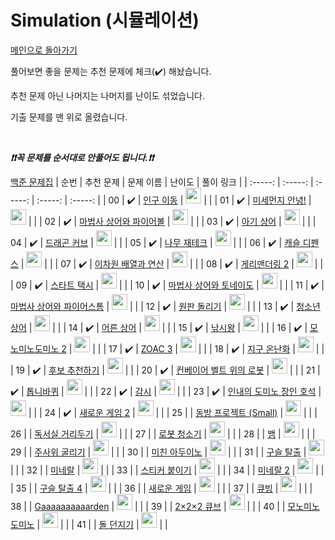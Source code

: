 # Simulation (시뮬레이션)

[메인으로 돌아가기](https://github.com/tony9402/baekjoon)

풀어보면 좋을 문제는 추천 문제에 체크(:heavy_check_mark:) 해놨습니다.

추천 문제 아닌 나머지는 나머지를 난이도 섞었습니다.

기출 문제를 맨 위로 올렸습니다.

<br>

***❗️❗️꼭 문제를 순서대로 안풀어도 됩니다.❗️❗️***

[백준 문제집](https://www.acmicpc.net/workbook/view/6832)
|          순번          |        추천 문제         |        문제 이름         |         난이도          |        풀이 링크         |
| :-----: | :-----: | :-----: | :-----: | :-----: |
| 00 |  :heavy_check_mark:  | <a href="http://boj.kr/16234" target="_blank">인구 이동</a> | <img height="25px" width="25px=" src="https://static.solved.ac/tier_small/11.svg"/> |                      |
| 01 |  :heavy_check_mark:  | <a href="http://boj.kr/17144" target="_blank">미세먼지 안녕!</a> | <img height="25px" width="25px=" src="https://static.solved.ac/tier_small/11.svg"/> |                      |
| 02 |  :heavy_check_mark:  | <a href="http://boj.kr/20056" target="_blank">마법사 상어와 파이어볼</a> | <img height="25px" width="25px=" src="https://static.solved.ac/tier_small/11.svg"/> |                      |
| 03 |  :heavy_check_mark:  | <a href="http://boj.kr/16236" target="_blank">아기 상어</a> | <img height="25px" width="25px=" src="https://static.solved.ac/tier_small/12.svg"/> |                      |
| 04 |  :heavy_check_mark:  | <a href="http://boj.kr/15685" target="_blank">드래곤 커브</a> | <img height="25px" width="25px=" src="https://static.solved.ac/tier_small/12.svg"/> |                      |
| 05 |  :heavy_check_mark:  | <a href="http://boj.kr/16235" target="_blank">나무 재테크</a> | <img height="25px" width="25px=" src="https://static.solved.ac/tier_small/12.svg"/> |                      |
| 06 |  :heavy_check_mark:  | <a href="http://boj.kr/17135" target="_blank">캐슬 디펜스</a> | <img height="25px" width="25px=" src="https://static.solved.ac/tier_small/12.svg"/> |                      |
| 07 |  :heavy_check_mark:  | <a href="http://boj.kr/17140" target="_blank">이차원 배열과 연산</a> | <img height="25px" width="25px=" src="https://static.solved.ac/tier_small/12.svg"/> |                      |
| 08 |  :heavy_check_mark:  | <a href="http://boj.kr/17779" target="_blank">게리맨더링 2</a> | <img height="25px" width="25px=" src="https://static.solved.ac/tier_small/12.svg"/> |                      |
| 09 |  :heavy_check_mark:  | <a href="http://boj.kr/19238" target="_blank">스타트 택시</a> | <img height="25px" width="25px=" src="https://static.solved.ac/tier_small/12.svg"/> |                      |
| 10 |  :heavy_check_mark:  | <a href="http://boj.kr/20057" target="_blank">마법사 상어와 토네이도</a> | <img height="25px" width="25px=" src="https://static.solved.ac/tier_small/12.svg"/> |                      |
| 11 |  :heavy_check_mark:  | <a href="http://boj.kr/20058" target="_blank">마법사 상어와 파이어스톰</a> | <img height="25px" width="25px=" src="https://static.solved.ac/tier_small/12.svg"/> |                      |
| 12 |  :heavy_check_mark:  | <a href="http://boj.kr/17822" target="_blank">원판 돌리기</a> | <img height="25px" width="25px=" src="https://static.solved.ac/tier_small/13.svg"/> |                      |
| 13 |  :heavy_check_mark:  | <a href="http://boj.kr/19236" target="_blank">청소년 상어</a> | <img height="25px" width="25px=" src="https://static.solved.ac/tier_small/13.svg"/> |                      |
| 14 |  :heavy_check_mark:  | <a href="http://boj.kr/19237" target="_blank">어른 상어</a> | <img height="25px" width="25px=" src="https://static.solved.ac/tier_small/13.svg"/> |                      |
| 15 |  :heavy_check_mark:  | <a href="http://boj.kr/17143" target="_blank">낚시왕</a> | <img height="25px" width="25px=" src="https://static.solved.ac/tier_small/14.svg"/> |                      |
| 16 |  :heavy_check_mark:  | <a href="http://boj.kr/20061" target="_blank">모노미노도미노 2</a> | <img height="25px" width="25px=" src="https://static.solved.ac/tier_small/14.svg"/> |                      |
| 17 |  :heavy_check_mark:  | <a href="http://boj.kr/20436" target="_blank">ZOAC 3</a> | <img height="25px" width="25px=" src="https://static.solved.ac/tier_small/7.svg"/> |                      |
| 18 |  :heavy_check_mark:  | <a href="http://boj.kr/5212" target="_blank">지구 온난화</a> | <img height="25px" width="25px=" src="https://static.solved.ac/tier_small/9.svg"/> |                      |
| 19 |  :heavy_check_mark:  | <a href="http://boj.kr/1713" target="_blank">후보 추천하기</a> | <img height="25px" width="25px=" src="https://static.solved.ac/tier_small/9.svg"/> |                      |
| 20 |  :heavy_check_mark:  | <a href="http://boj.kr/20055" target="_blank">컨베이어 벨트 위의 로봇</a> | <img height="25px" width="25px=" src="https://static.solved.ac/tier_small/10.svg"/> |                      |
| 21 |  :heavy_check_mark:  | <a href="http://boj.kr/14891" target="_blank">톱니바퀴</a> | <img height="25px" width="25px=" src="https://static.solved.ac/tier_small/11.svg"/> |                      |
| 22 |  :heavy_check_mark:  | <a href="http://boj.kr/15683" target="_blank">감시</a> | <img height="25px" width="25px=" src="https://static.solved.ac/tier_small/11.svg"/> |                      |
| 23 |  :heavy_check_mark:  | <a href="http://boj.kr/20165" target="_blank">인내의 도미노 장인 호석</a> | <img height="25px" width="25px=" src="https://static.solved.ac/tier_small/11.svg"/> |                      |
| 24 |  :heavy_check_mark:  | <a href="http://boj.kr/17837" target="_blank">새로운 게임 2</a> | <img height="25px" width="25px=" src="https://static.solved.ac/tier_small/14.svg"/> |                      |
| 25 |                      | <a href="http://boj.kr/14594" target="_blank">동방 프로젝트 (Small)</a> | <img height="25px" width="25px=" src="https://static.solved.ac/tier_small/8.svg"/> |                      |
| 26 |                      | <a href="http://boj.kr/20665" target="_blank">독서실 거리두기</a> | <img height="25px" width="25px=" src="https://static.solved.ac/tier_small/11.svg"/> |                      |
| 27 |                      | <a href="http://boj.kr/14503" target="_blank">로봇 청소기</a> | <img height="25px" width="25px=" src="https://static.solved.ac/tier_small/11.svg"/> |                      |
| 28 |                      | <a href="http://boj.kr/3190" target="_blank">뱀</a> | <img height="25px" width="25px=" src="https://static.solved.ac/tier_small/11.svg"/> |                      |
| 29 |                      | <a href="http://boj.kr/14499" target="_blank">주사위 굴리기</a> | <img height="25px" width="25px=" src="https://static.solved.ac/tier_small/11.svg"/> |                      |
| 30 |                      | <a href="http://boj.kr/8972" target="_blank">미친 아두이노</a> | <img height="25px" width="25px=" src="https://static.solved.ac/tier_small/12.svg"/> |                      |
| 31 |                      | <a href="http://boj.kr/13459" target="_blank">구슬 탈출</a> | <img height="25px" width="25px=" src="https://static.solved.ac/tier_small/13.svg"/> |                      |
| 32 |                      | <a href="http://boj.kr/2933" target="_blank">미네랄</a> | <img height="25px" width="25px=" src="https://static.solved.ac/tier_small/13.svg"/> |                      |
| 33 |                      | <a href="http://boj.kr/18808" target="_blank">스티커 붙이기</a> | <img height="25px" width="25px=" src="https://static.solved.ac/tier_small/13.svg"/> |                      |
| 34 |                      | <a href="http://boj.kr/18500" target="_blank">미네랄 2</a> | <img height="25px" width="25px=" src="https://static.solved.ac/tier_small/13.svg"/> |                      |
| 35 |                      | <a href="http://boj.kr/15653" target="_blank">구슬 탈출 4</a> | <img height="25px" width="25px=" src="https://static.solved.ac/tier_small/14.svg"/> |                      |
| 36 |                      | <a href="http://boj.kr/17780" target="_blank">새로운 게임</a> | <img height="25px" width="25px=" src="https://static.solved.ac/tier_small/14.svg"/> |                      |
| 37 |                      | <a href="http://boj.kr/5373" target="_blank">큐빙</a> | <img height="25px" width="25px=" src="https://static.solved.ac/tier_small/15.svg"/> |                      |
| 38 |                      | <a href="http://boj.kr/18809" target="_blank">Gaaaaaaaaaarden</a> | <img height="25px" width="25px=" src="https://static.solved.ac/tier_small/15.svg"/> |                      |
| 39 |                      | <a href="http://boj.kr/16939" target="_blank">2×2×2 큐브</a> | <img height="25px" width="25px=" src="https://static.solved.ac/tier_small/15.svg"/> |                      |
| 40 |                      | <a href="http://boj.kr/19235" target="_blank">모노미노도미노</a> | <img height="25px" width="25px=" src="https://static.solved.ac/tier_small/16.svg"/> |                      |
| 41 |                      | <a href="http://boj.kr/3025" target="_blank">돌 던지기</a> | <img height="25px" width="25px=" src="https://static.solved.ac/tier_small/16.svg"/> |                      |
